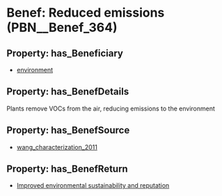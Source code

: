 # Benef: __Reduced emissions__ (PBN__Benef_364)

## Property: has_Beneficiary

* [environment](../Stakeholder/PBN__Stakeholder_116)

## Property: has_BenefDetails

Plants remove VOCs from the air, reducing emissions to the environment

## Property: has_BenefSource

* [wang_characterization_2011](../Article/PBN__Article_71)

## Property: has_BenefReturn

* [Improved environmental sustainability and reputation](../BenefReturn/PBN__BenefReturn_392)

